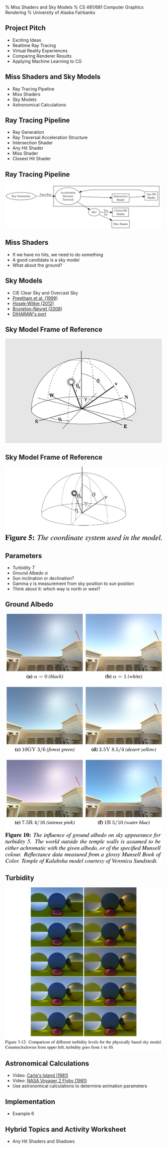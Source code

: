 % Miss Shaders and Sky Models
% CS 481/681 Computer Graphics Rendering
% University of Alaska Fairbanks

## Project Pitch

- Exciting Ideas
- Realtime Ray Tracing
- Virtual Reality Experiences
- Comparing Renderer Results
- Applying Machine Learning to CG

## Miss Shaders and Sky Models

- Ray Tracing Pipeline
- Miss Shaders
- Sky Models
- Astronomical Calculations

## Ray Tracing Pipeline

- Ray Generation
- Ray Traversal Acceleration Structure
- Intersection Shader
- Any Hit Shader
- Miss Shader
- Closest Hit Shader

## Ray Tracing Pipeline

<!--
digraph G {
  subgraph cluster2 {
  "Acceleration\nStructure\nTraversal" -> "Intersection\nShader";
  "Intersection\nShader" -> "Any Hit\nShader";
  "Any Hit\nShader" -> "Acceleration\nStructure\nTraversal";
  }
  

  "Ray Generation" -> "Acceleration\nStructure\nTraversal" [label="Trace Ray"];
  "Acceleration\nStructure\nTraversal" -> "Hit?";
  "Hit?" -> "Closest Hit\nShader" [label="Yes"];
  "Hit?" -> "Miss Shader" [label="No"];

  "Intersection\nShader" [shape=rectangle];
  "Closest Hit\nShader" [shape=rectangle];
  "Any Hit\nShader" [shape=rectangle];
  "Miss Shader" [shape=rectangle];
}-->

![Ray Tracing Pipeline](images/ray-tracing-pipeline.png)

## Miss Shaders

- If we have no hits, we need to do something
- A good candidate is a sky model
- What about the ground?

## Sky Models

- CIE Clear Sky and Overcast Sky
- [Preetham et al. (1999)](https://www.cs.utah.edu/~shirley/papers/sunsky/sunsky.pdf)
- [Hosek-Wilkie (2012)](https://cgg.mff.cuni.cz/projects/SkylightModelling/HosekWilkie_SkylightModel_SIGGRAPH2012_Preprint_lowres.pdf)
- [Bruneton-Neyret (2008)](http://www-ljk.imag.fr/Publications/Basilic/com.lmc.publi.PUBLI_Article@11e7cdda2f7_f64b69/article.pdf)
- [DIHARAW's port](https://github.com/diharaw/AtmosphericScattering)

## Sky Model Frame of Reference

![Preetham et al. Sun Sky](images/shirley-sunsky.png)

## Sky Model Frame of Reference

![Hosek-Wilkie Sun Sky](images/hosek-wilkie-sunsky.png)

## Parameters

- Turbidity $T$
- Ground Albedo $\alpha$
- Sun inclination or declination?
- Gamma $\gamma$ is measurement from sky position to sun position
- Think about it: which way is north or west?

## Ground Albedo

![Hosek-Wilkie Ground Albedo](images/hosek-wilkie-ground-albedo.png)

## Turbidity

![Metzgar Turbidity](images/metzgar-turbidity.png)

## Astronomical Calculations

- Video: [Carla's Island (1981)](https://youtu.be/kO-JB1WHmRc)
- Video: [NASA Voyager 2 Flyby (1981)](https://www.youtube.com/watch?v=SQk7AFe13CY)
- Use astronomical calculations to determine animation parameters

## Implementation

- Example 6

## Hybrid Topics and Activity Worksheet

- Any Hit Shaders and Shadows